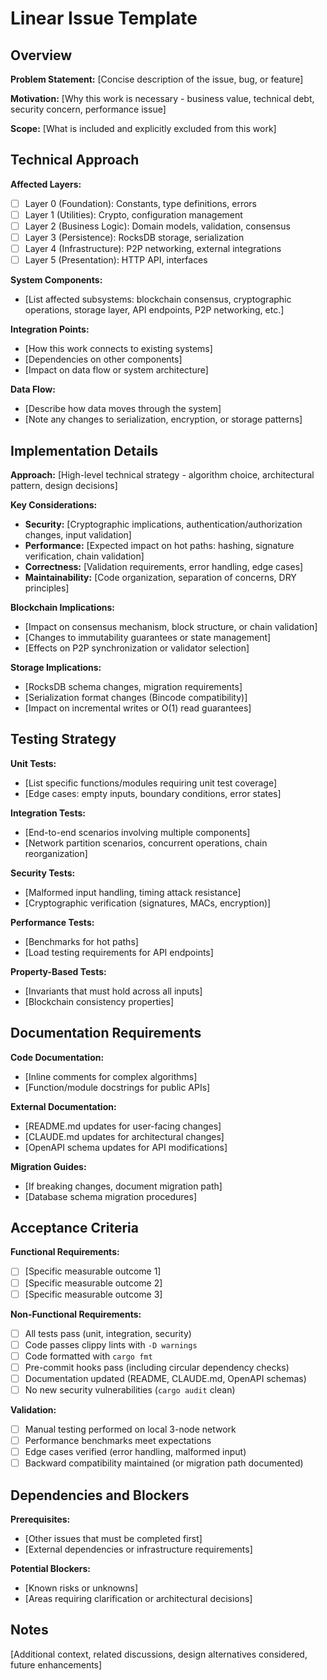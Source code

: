# Linear Issue Template

## Overview
**Problem Statement:** [Concise description of the issue, bug, or feature]

**Motivation:** [Why this work is necessary - business value, technical debt, security concern, performance issue]

**Scope:** [What is included and explicitly excluded from this work]

## Technical Approach

**Affected Layers:**
- [ ] Layer 0 (Foundation): Constants, type definitions, errors
- [ ] Layer 1 (Utilities): Crypto, configuration management
- [ ] Layer 2 (Business Logic): Domain models, validation, consensus
- [ ] Layer 3 (Persistence): RocksDB storage, serialization
- [ ] Layer 4 (Infrastructure): P2P networking, external integrations
- [ ] Layer 5 (Presentation): HTTP API, interfaces

**System Components:**
- [List affected subsystems: blockchain consensus, cryptographic operations, storage layer, API endpoints, P2P networking, etc.]

**Integration Points:**
- [How this work connects to existing systems]
- [Dependencies on other components]
- [Impact on data flow or system architecture]

**Data Flow:**
- [Describe how data moves through the system]
- [Note any changes to serialization, encryption, or storage patterns]

## Implementation Details

**Approach:**
[High-level technical strategy - algorithm choice, architectural pattern, design decisions]

**Key Considerations:**
- **Security:** [Cryptographic implications, authentication/authorization changes, input validation]
- **Performance:** [Expected impact on hot paths: hashing, signature verification, chain validation]
- **Correctness:** [Validation requirements, error handling, edge cases]
- **Maintainability:** [Code organization, separation of concerns, DRY principles]

**Blockchain Implications:**
- [Impact on consensus mechanism, block structure, or chain validation]
- [Changes to immutability guarantees or state management]
- [Effects on P2P synchronization or validator selection]

**Storage Implications:**
- [RocksDB schema changes, migration requirements]
- [Serialization format changes (Bincode compatibility)]
- [Impact on incremental writes or O(1) read guarantees]

## Testing Strategy

**Unit Tests:**
- [List specific functions/modules requiring unit test coverage]
- [Edge cases: empty inputs, boundary conditions, error states]

**Integration Tests:**
- [End-to-end scenarios involving multiple components]
- [Network partition scenarios, concurrent operations, chain reorganization]

**Security Tests:**
- [Malformed input handling, timing attack resistance]
- [Cryptographic verification (signatures, MACs, encryption)]

**Performance Tests:**
- [Benchmarks for hot paths]
- [Load testing requirements for API endpoints]

**Property-Based Tests:**
- [Invariants that must hold across all inputs]
- [Blockchain consistency properties]

## Documentation Requirements

**Code Documentation:**
- [Inline comments for complex algorithms]
- [Function/module docstrings for public APIs]

**External Documentation:**
- [README.md updates for user-facing changes]
- [CLAUDE.md updates for architectural changes]
- [OpenAPI schema updates for API modifications]

**Migration Guides:**
- [If breaking changes, document migration path]
- [Database schema migration procedures]

## Acceptance Criteria

**Functional Requirements:**
- [ ] [Specific measurable outcome 1]
- [ ] [Specific measurable outcome 2]
- [ ] [Specific measurable outcome 3]

**Non-Functional Requirements:**
- [ ] All tests pass (unit, integration, security)
- [ ] Code passes clippy lints with `-D warnings`
- [ ] Code formatted with `cargo fmt`
- [ ] Pre-commit hooks pass (including circular dependency checks)
- [ ] Documentation updated (README, CLAUDE.md, OpenAPI schemas)
- [ ] No new security vulnerabilities (`cargo audit` clean)

**Validation:**
- [ ] Manual testing performed on local 3-node network
- [ ] Performance benchmarks meet expectations
- [ ] Edge cases verified (error handling, malformed input)
- [ ] Backward compatibility maintained (or migration path documented)

## Dependencies and Blockers

**Prerequisites:**
- [Other issues that must be completed first]
- [External dependencies or infrastructure requirements]

**Potential Blockers:**
- [Known risks or unknowns]
- [Areas requiring clarification or architectural decisions]

## Notes

[Additional context, related discussions, design alternatives considered, future enhancements]
